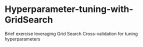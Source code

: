 # Hyperparameter-tuning-with-GridSearch

Brief exercise leveraging Grid Search Cross-validation for tuning hyperparameters
